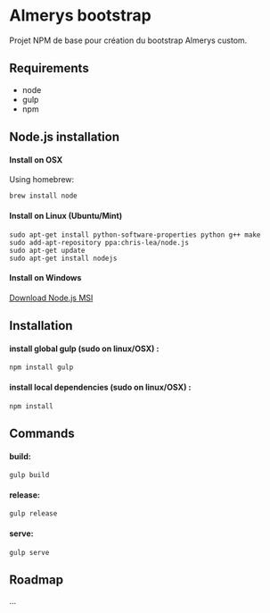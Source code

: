 Almerys bootstrap
=================

Projet NPM de base pour création du bootstrap Almerys custom.

Requirements
------------

* node
* gulp
* npm

Node.js installation
--------------------

#### Install on OSX

Using homebrew:

	brew install node

#### Install on Linux (Ubuntu/Mint)

	sudo apt-get install python-software-properties python g++ make
	sudo add-apt-repository ppa:chris-lea/node.js
	sudo apt-get update
	sudo apt-get install nodejs

#### Install on Windows

[Download Node.js MSI](http://nodejs.org/download/)

Installation
------------

#### install global gulp (sudo on linux/OSX) :

	npm install gulp

#### install local dependencies (sudo on linux/OSX) :

	npm install

Commands
--------

#### build:

	gulp build

#### release:

	gulp release

#### serve:

	gulp serve

Roadmap
-------

...